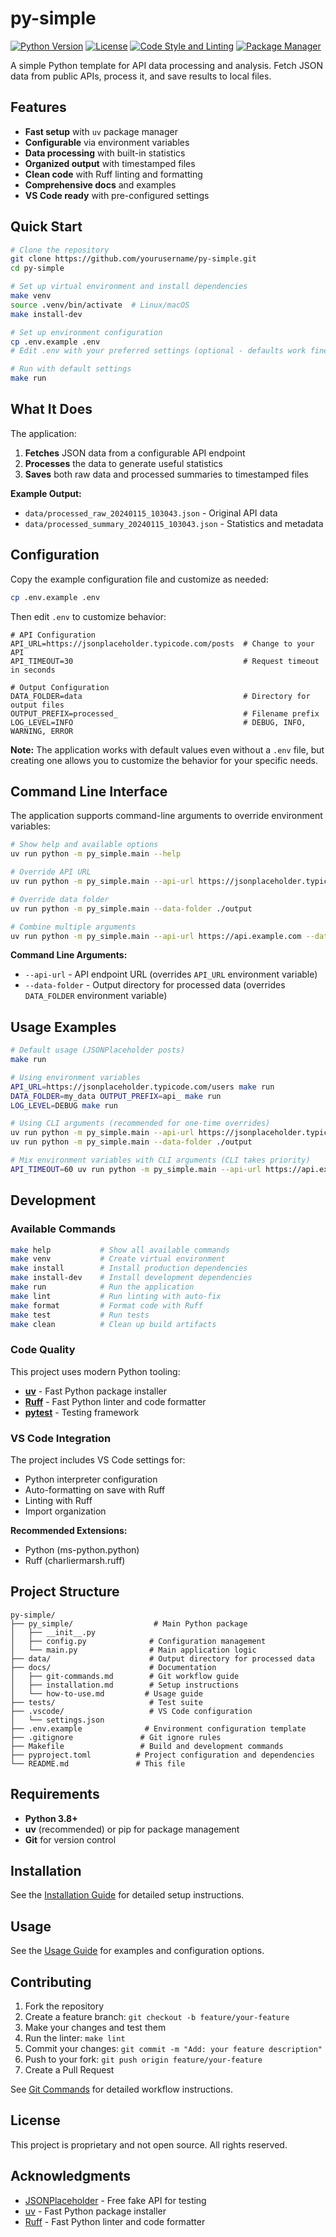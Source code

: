 # py-simple

[![Python Version](https://img.shields.io/badge/python-3.8%2B-blue.svg)](https://python.org)
[![License](https://img.shields.io/badge/license-Proprietary-red.svg)](LICENSE)
[![Code Style and Linting](https://img.shields.io/badge/linting-ruff-blue.svg)](https://github.com/astral-sh/ruff)
[![Package Manager](https://img.shields.io/badge/package%20manager-uv-orange.svg)](https://github.com/astral-sh/uv)

A simple Python template for API data processing and analysis. Fetch JSON data from public APIs, process it, and save results to local files.

## Features

- **Fast setup** with `uv` package manager
- **Configurable** via environment variables
- **Data processing** with built-in statistics
- **Organized output** with timestamped files
- **Clean code** with Ruff linting and formatting
- **Comprehensive docs** and examples
- **VS Code ready** with pre-configured settings

## Quick Start

```bash
# Clone the repository
git clone https://github.com/yourusername/py-simple.git
cd py-simple

# Set up virtual environment and install dependencies
make venv
source .venv/bin/activate  # Linux/macOS
make install-dev

# Set up environment configuration
cp .env.example .env
# Edit .env with your preferred settings (optional - defaults work fine)

# Run with default settings
make run
```

## What It Does

The application:

1. **Fetches** JSON data from a configurable API endpoint
2. **Processes** the data to generate useful statistics
3. **Saves** both raw data and processed summaries to timestamped files

**Example Output:**

- `data/processed_raw_20240115_103043.json` - Original API data
- `data/processed_summary_20240115_103043.json` - Statistics and metadata

## Configuration

Copy the example configuration file and customize as needed:

```bash
cp .env.example .env
```

Then edit `.env` to customize behavior:

```env
# API Configuration
API_URL=https://jsonplaceholder.typicode.com/posts  # Change to your API
API_TIMEOUT=30                                      # Request timeout in seconds

# Output Configuration
DATA_FOLDER=data                                    # Directory for output files
OUTPUT_PREFIX=processed_                            # Filename prefix
LOG_LEVEL=INFO                                      # DEBUG, INFO, WARNING, ERROR
```

**Note:** The application works with default values even without a `.env` file, but creating one allows you to customize the behavior for your specific needs.

## Command Line Interface

The application supports command-line arguments to override environment variables:

```bash
# Show help and available options
uv run python -m py_simple.main --help

# Override API URL
uv run python -m py_simple.main --api-url https://jsonplaceholder.typicode.com/users

# Override data folder
uv run python -m py_simple.main --data-folder ./output

# Combine multiple arguments
uv run python -m py_simple.main --api-url https://api.example.com --data-folder ./custom
```

**Command Line Arguments:**
- `--api-url` - API endpoint URL (overrides `API_URL` environment variable)
- `--data-folder` - Output directory for processed data (overrides `DATA_FOLDER` environment variable)

## Usage Examples

```bash
# Default usage (JSONPlaceholder posts)
make run

# Using environment variables
API_URL=https://jsonplaceholder.typicode.com/users make run
DATA_FOLDER=my_data OUTPUT_PREFIX=api_ make run
LOG_LEVEL=DEBUG make run

# Using CLI arguments (recommended for one-time overrides)
uv run python -m py_simple.main --api-url https://jsonplaceholder.typicode.com/users
uv run python -m py_simple.main --data-folder ./output

# Mix environment variables with CLI arguments (CLI takes priority)
API_TIMEOUT=60 uv run python -m py_simple.main --api-url https://api.example.com
```

## Development

### Available Commands

```bash
make help           # Show all available commands
make venv           # Create virtual environment
make install        # Install production dependencies
make install-dev    # Install development dependencies
make run            # Run the application
make lint           # Run linting with auto-fix
make format         # Format code with Ruff
make test           # Run tests
make clean          # Clean up build artifacts
```

### Code Quality

This project uses modern Python tooling:

- **[uv](https://github.com/astral-sh/uv)** - Fast Python package installer
- **[Ruff](https://github.com/astral-sh/ruff)** - Fast Python linter and code formatter
- **[pytest](https://pytest.org)** - Testing framework

### VS Code Integration

The project includes VS Code settings for:

- Python interpreter configuration
- Auto-formatting on save with Ruff
- Linting with Ruff
- Import organization

**Recommended Extensions:**

- Python (ms-python.python)
- Ruff (charliermarsh.ruff)

## Project Structure

```
py-simple/
├── py_simple/                  # Main Python package
│   ├── __init__.py
│   ├── config.py              # Configuration management
│   └── main.py                # Main application logic
├── data/                      # Output directory for processed data
├── docs/                      # Documentation
│   ├── git-commands.md        # Git workflow guide
│   ├── installation.md        # Setup instructions
│   └── how-to-use.md         # Usage guide
├── tests/                     # Test suite
├── .vscode/                   # VS Code configuration
│   └── settings.json
├── .env.example              # Environment configuration template
├── .gitignore               # Git ignore rules
├── Makefile                 # Build and development commands
├── pyproject.toml          # Project configuration and dependencies
└── README.md               # This file
```

## Requirements

- **Python 3.8+**
- **uv** (recommended) or pip for package management
- **Git** for version control

## Installation

See the [Installation Guide](docs/installation.md) for detailed setup instructions.

## Usage

See the [Usage Guide](docs/how-to-use.md) for examples and configuration options.

## Contributing

1. Fork the repository
2. Create a feature branch: `git checkout -b feature/your-feature`
3. Make your changes and test them
4. Run the linter: `make lint`
5. Commit your changes: `git commit -m "Add: your feature description"`
6. Push to your fork: `git push origin feature/your-feature`
7. Create a Pull Request

See [Git Commands](docs/git-commands.md) for detailed workflow instructions.

## License

This project is proprietary and not open source. All rights reserved.

## Acknowledgments

- [JSONPlaceholder](https://jsonplaceholder.typicode.com/) - Free fake API for testing
- [uv](https://github.com/astral-sh/uv) - Fast Python package installer
- [Ruff](https://github.com/astral-sh/ruff) - Fast Python linter and code formatter
